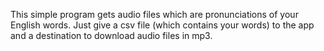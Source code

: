 This simple program gets audio files which are pronunciations of your English words. 
Just give a csv file (which contains your words) to the app and a destination to download audio files in mp3. 
